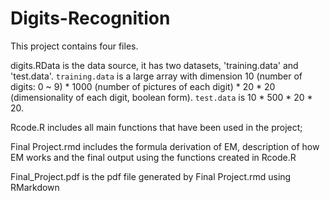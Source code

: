 # Digits-Recognition
This project contains four files.

digits.RData is the data source, it has two datasets, 'training.data' and  'test.data'. `training.data` is a large array with dimension 10 (number of digits: 0 ~ 9) * 1000 (number of pictures of each digit) * 20 * 20 (dimensionality of each digit, boolean form). `test.data` is 10 * 500 * 20 * 20.

Rcode.R includes all main functions that have been used in the project;

Final Project.rmd includes the formula derivation of EM, description of how EM works and the final output using the functions created in Rcode.R

Final_Project.pdf is the pdf file generated by Final Project.rmd using RMarkdown
